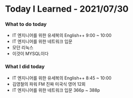 # Today I Learned - 2021/07/30
   
### What to do today
+ IT 엔지니어를 위한 유세복의 English++ 9:00 ~ 10:00
+ IT 엔지니어를 위한 네트워크 입문
+ 모던 리눅스
+ 이것이 MYSQL이다
   
### What I did today
+ IT 엔지니어를 위한 유세복의 English++ 8:45 ~ 10:00
+ 김영철의 파워 FM 진짜 미국식 영어 12회
+ IT 엔지니어를 위한 네트워크 입문 366p ~ 388p